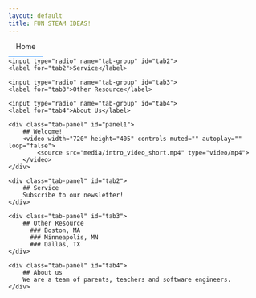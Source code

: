 ```yaml
---
layout: default
title: FUN STEAM IDEAS!
---
```


<style>
/* Hide the radio buttons */
.tabs input[type="radio"] {
    display: none;
}

/* Style the labels (the tabs themselves) */
.tabs label {
    padding: 10px 15px;
    cursor: pointer;
    border-bottom: 2px solid transparent;
    transition: border-color 0.3s ease;
}

/* Style the active tab label */
.tabs input[type="radio"]:checked + label {
    border-bottom-color: #007bff;
}

/* Hide all content panels by default */
.tab-panel {
    display: none;
}

/* Show the content panel associated with the active tab */
#tab1:checked ~ .tab-content#panel1,
#tab2:checked ~ .tab-content#panel2,
#tab3:checked ~ .tab-content#panel3,
#tab4:checked ~ .tab-content#panel4 {
    display: block;
}
</style>

<div class="tabs">
    <input type="radio" name="tab-group" id="tab1" checked>
    <label for="tab1">Home</label>
    
    <input type="radio" name="tab-group" id="tab2">
    <label for="tab2">Service</label>
    
    <input type="radio" name="tab-group" id="tab3">
    <label for="tab3">Other Resource</label>
    
    <input type="radio" name="tab-group" id="tab4">
    <label for="tab4">About Us</label>
    
    <div class="tab-panel" id="panel1">
        ## Welcome!
        <video width="720" height="405" controls muted="" autoplay="" loop="false">
            <source src="media/intro_video_short.mp4" type="video/mp4">
        </video>
    </div>

    <div class="tab-panel" id="tab2">
        ## Service
        Subscribe to our newsletter!
    </div>

    <div class="tab-panel" id="tab3">
        ## Other Resource
          ### Boston, MA
          ### Minneapolis, MN
          ### Dallas, TX
    </div>

    <div class="tab-panel" id="tab4">
        ## About us
        We are a team of parents, teachers and software engineers. 
    </div>
</div>
